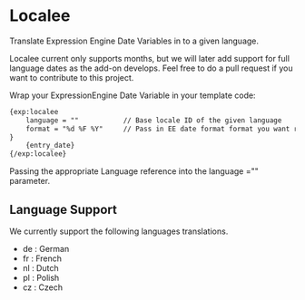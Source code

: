 # Localee
Translate Expression Engine Date Variables in to a given language.  

Localee current only supports months, but we will later add support for full language dates as the add-on develops. Feel free to do a pull request if you want to contribute to this project.

Wrap your ExpressionEngine Date Variable in your template code:

```html
{exp:localee
    language = ""			// Base locale ID of the given language
    format = "%d %F %Y"		// Pass in EE date format format you want returned
}
    {entry_date}
{/exp:localee}
```

Passing the appropriate Language reference into the language ="" parameter.  

## Language Support
We currently support the following languages translations.

* de : German
* fr : French
* nl : Dutch
* pl : Polish
* cz : Czech